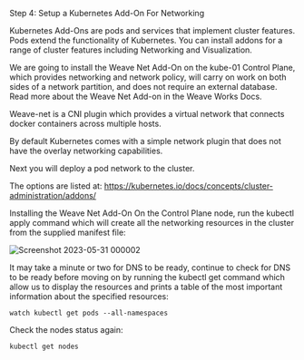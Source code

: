 Step 4: Setup a Kubernetes Add-On For Networking

Kubernetes Add-Ons are pods and services that implement cluster features. Pods extend the functionality of Kubernetes. You can install addons for a range of cluster features including Networking and Visualization.

We are going to install the Weave Net Add-On on the kube-01 Control Plane, which provides networking and network policy, will carry on work on both sides of a network partition, and does not require an external database. Read more about the Weave Net Add-on in the Weave Works Docs.

Weave-net is a CNI plugin which provides a virtual network that connects docker containers across multiple hosts.

By default Kubernetes comes with a simple network plugin that does not have the overlay networking capabilities.

Next you will deploy a pod network to the cluster.

The options are listed at: https://kubernetes.io/docs/concepts/cluster-administration/addons/

Installing the Weave Net Add-On
On the Control Plane node, run the kubectl apply command which will create all the networking resources in the cluster from the supplied manifest file:

![Screenshot 2023-05-31 000002](https://github.com/hoangtranson/kubernetes/assets/35447677/01b7ce7f-4fa7-4c45-beac-0847d4a3899a)

It may take a minute or two for DNS to be ready, continue to check for DNS to be ready before moving on by running the kubectl get command which allow us to display the resources and prints a table of the most important information about the specified resources:

```
watch kubectl get pods --all-namespaces
```

Check the nodes status again:

```
kubectl get nodes
```
